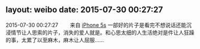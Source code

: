 layout: weibo
date: 2015-07-30 00:27:27
---
<meta name="referrer" content="no-referrer" />

2015-07-30 00:27:27  &nbsp;&nbsp;&nbsp;&nbsp;&nbsp;&nbsp; 来自 <a href="sinaweibo://customweibosource" rel="nofollow">iPhone 5s</a>
一部好的片子是看完不想说话还能沉浸情节让人思索的片子，消失的爱人就是。和心思太细的人生活绝对是件让人狂躁的事，太累了以至麻木，麻木让人屈服…… ​​​
